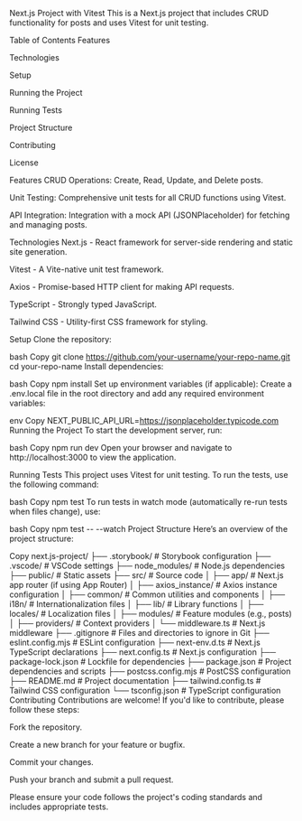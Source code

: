 Next.js Project with Vitest
This is a Next.js project that includes CRUD functionality for posts and uses Vitest for unit testing.

Table of Contents
Features

Technologies

Setup

Running the Project

Running Tests

Project Structure

Contributing

License

Features
CRUD Operations: Create, Read, Update, and Delete posts.

Unit Testing: Comprehensive unit tests for all CRUD functions using Vitest.

API Integration: Integration with a mock API (JSONPlaceholder) for fetching and managing posts.

Technologies
Next.js - React framework for server-side rendering and static site generation.

Vitest - A Vite-native unit test framework.

Axios - Promise-based HTTP client for making API requests.

TypeScript - Strongly typed JavaScript.

Tailwind CSS - Utility-first CSS framework for styling.

Setup
Clone the repository:

bash
Copy
git clone https://github.com/your-username/your-repo-name.git
cd your-repo-name
Install dependencies:

bash
Copy
npm install
Set up environment variables (if applicable):
Create a .env.local file in the root directory and add any required environment variables:

env
Copy
NEXT_PUBLIC_API_URL=https://jsonplaceholder.typicode.com
Running the Project
To start the development server, run:

bash
Copy
npm run dev
Open your browser and navigate to http://localhost:3000 to view the application.

Running Tests
This project uses Vitest for unit testing. To run the tests, use the following command:

bash
Copy
npm test
To run tests in watch mode (automatically re-run tests when files change), use:

bash
Copy
npm test -- --watch
Project Structure
Here’s an overview of the project structure:

Copy
next.js-project/
├── .storybook/            # Storybook configuration
├── .vscode/               # VSCode settings
├── node_modules/          # Node.js dependencies
├── public/                # Static assets
├── src/                   # Source code
│   ├── app/               # Next.js app router (if using App Router)
│   ├── axios_instance/    # Axios instance configuration
│   ├── common/            # Common utilities and components
│   ├── i18n/              # Internationalization files
│   ├── lib/               # Library functions
│   ├── locales/           # Localization files
│   ├── modules/           # Feature modules (e.g., posts)
│   ├── providers/         # Context providers
│   └── middleware.ts      # Next.js middleware
├── .gitignore             # Files and directories to ignore in Git
├── eslint.config.mjs      # ESLint configuration
├── next-env.d.ts          # Next.js TypeScript declarations
├── next.config.ts         # Next.js configuration
├── package-lock.json      # Lockfile for dependencies
├── package.json           # Project dependencies and scripts
├── postcss.config.mjs     # PostCSS configuration
├── README.md              # Project documentation
├── tailwind.config.ts     # Tailwind CSS configuration
└── tsconfig.json          # TypeScript configuration
Contributing
Contributions are welcome! If you'd like to contribute, please follow these steps:

Fork the repository.

Create a new branch for your feature or bugfix.

Commit your changes.

Push your branch and submit a pull request.

Please ensure your code follows the project's coding standards and includes appropriate tests.



